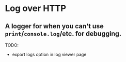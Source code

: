 # Log over HTTP

## A logger for when you can't use `print`/`console.log`/etc. for debugging.

TODO:
- export logs option in log viewer page